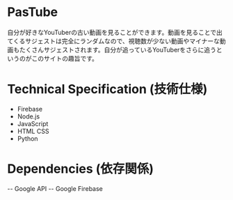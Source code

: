 # PasTube
自分が好きなYouTuberの古い動画を見ることができます。動画を見ることで出てくるサジェストは完全にランダムなので、視聴数が少ない動画やマイナーな動画もたくさんサジェストされます。自分が追っているYouTuberをさらに追うというのがこのサイトの趣旨です。

# Technical Specification (技術仕様)
- Firebase
- Node.js
- JavaScript
- HTML CSS
- Python

# Dependencies (依存関係)
-- Google API
-- Google Firebase
